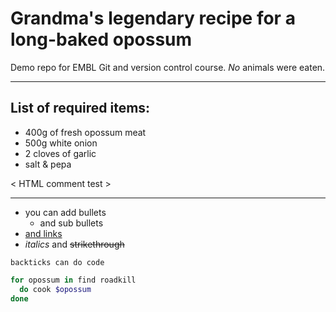 # Grandma's legendary recipe for a long-baked **opossum**
Demo repo for EMBL Git and version control course. _No_ animals were eaten.

-------------
## List of required items:

- 400g of fresh opossum meat
- 500g white onion
- 2 cloves of garlic
- salt & pepa

< HTML comment test >


-------------

- you can add bullets
  - and sub bullets
- [and links](https://www.google.com)
- _italics_ and ~~strikethrough~~

`backticks can do code`

```Bash
for opossum in find roadkill
  do cook $opossum
done
```
